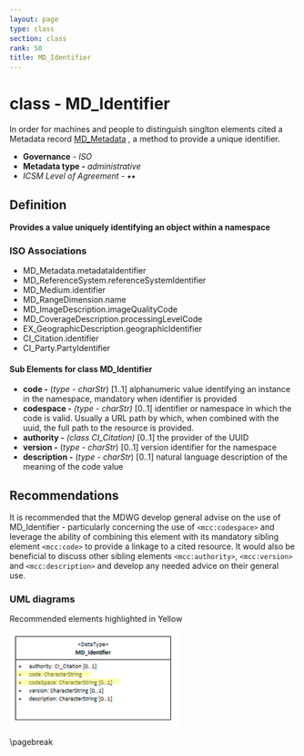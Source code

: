 ```yaml
---
layout: page
type: class
section: class
rank: 50
title: MD_Identifier
---
```

# class - MD_Identifier

In order for machines and people to distinguish singlton elements cited a Metadata record [MD_Metadata](http://link.to.MD_Metadata) , a method to provide a unique identifier. 

- **Governance** -  *ISO*
- **Metadata type -** *administrative*
- *ICSM Level of Agreement* - ⭑⭑

## Definition
**Provides a value uniquely identifying an object within a namespace**

### ISO Associations

- MD_Metadata.metadataIdentifier
- MD_ReferenceSystem.referenceSystemIdentifier
- MD_Medium.identifier
- MD_RangeDimension.name
- MD_ImageDescription.imageQualityCode
- MD_CoverageDescription.processingLevelCode
- EX_GeographicDescription.geographicIdentifier
- CI_Citation.identifier 
- CI_Party.PartyIdentifier

#### Sub Elements for class MD_Identifier

- **code -** (*type - charStr*) [1..1] alphanumeric value identifying an instance in the namespace, mandatory when identifier is provided
- **codespace -** *(type - charStr)* [0..1] identifier or namespace in which the code is valid. Usually a  URL  path by which, when combined with the uuid, the full path to the resource is provided.
- **authority -** *(class CI_Citation)* [0..1] the provider of the UUID
- **version -** (*type - charStr*) [0..1] version identifier for the namespace
- **description -** (*type - charStr*) [0..1] natural language description of the meaning of the code value

## Recommendations

It is recommended that the MDWG develop general advise on the use of MD_Identifier - particularly concerning the use of `<mcc:codespace>`  and leverage the ability of combining this element with its mandatory sibling element `<mcc:code>` to provide a linkage to a cited resource. It would also be beneficial to discuss other sibling elements `<mcc:authority>`, `<mcc:version>` and `<mcc:description>` and develop any needed advice on their general use.

### UML diagrams

Recommended elements highlighted in Yellow

![MDIdentifier](../images/class-MD_Identifier.png)

\pagebreak
